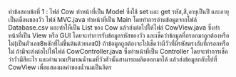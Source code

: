 ทำข้อสอบข้อที่ 1 :
ไฟล์ Cow ทำหน้าที่เป็น Model ซึ่งใช้ set และ get รหัส,สี,อายุเป็นปี และอายุเป็นเดือนของวัว 
ไฟล์ MVC.java ทำหน้าที่เป็น Main โดยทำการอ่านข้อมูลจากไฟล์ Database.csv และทำให็เป็น List ของ Cow 
แล้วส่งต่อไปให้ไฟล์ CowView.java ซึ่งทำหน้าที่เป็น View หรือ GUI โดยจะทำการรับข้อมูลรหัสของวัว และเช็คว่าข้อมูลที่กรอกมาถูกต้องหรือไม่(เป็นตัวเลข8หลักที่ไม่ขึ้นต้นด้วยเลข0) ถ้าข้อมูลถูกต้องจะไปเช็คว่ามีวัวที่มีรหัสตรงกับที่กรอกหรือไม่ 
ถ้ามีจะส่งต่อไปให้ไฟล์ CowController.java ซึ่งทำหน้าที่เป็น Controller โดยจะทำการเช็คว่าวัวมีสีอะไร และคำนวณปริมาณน้ำนมที่วัวตัวนั้นสามารถผลิตออกมาได้ แล้วส่งข้อมูลกลับไปที่ CowView เพื่อแสดงผลค่าของน้ำนมเป็นลิตร
